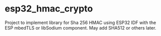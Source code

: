 # esp32_hmac_crypto
Project to implement library for Sha 256 HMAC using ESP32 IDF with the ESP mbedTLS or libSodium component.  May add SHA512 or others later. 


